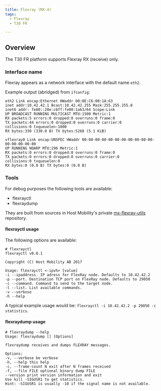 ```yaml
---
title: Flexray (MX-4)
tags:
  - Flexray
  - T30 FR

---
```


## Overview

The T30 FR platform supports Flexray RX (receive) only.

### Interface name

Flexray appears as a network interface with the default name `eth2`.

Example output (abridged) from `ifconfig`:

```
eth2 Link encap:Ethernet HWaddr 00:0E:C6:00:1A:63
inet addr:10.42.42.1 Bcast:10.42.42.255 Mask:255.255.255.0
inet6 addr: fe80::20e:c6ff:fe00:1a63/64 Scope:Link
UP BROADCAST RUNNING MULTICAST MTU:1500 Metric:1
RX packets:5 errors:0 dropped:0 overruns:0 frame:0
TX packets:44 errors:0 dropped:0 overruns:0 carrier:0
collisions:0 txqueuelen:1000
RX bytes:330 (330.0 B) TX bytes:5268 (5.1 KiB)

vflexray0 Link encap:UNSPEC HWaddr 00-00-00-00-00-00-00-00-00-00-00-00-00-00-00-00
UP RUNNING NOARP MTU:296 Metric:1
RX packets:0 errors:0 dropped:0 overruns:0 frame:0
TX packets:0 errors:0 dropped:0 overruns:0 carrier:0
collisions:0 txqueuelen:0
RX bytes:0 (0.0 B) TX bytes:0 (0.0 B)
```

### Tools

For debug purposes the following tools are available:

- flexrayctl
- flexraydump

They are built from sources in Host Mobility's private [mx-flexray-utils](https://github.com/hostmobility/mx-flexray-utils) repository.

#### flexrayctl usage

The following options are available:

```
# flexrayctl
flexrayctl v0.0.1

Copyright (C) Host Mobility AB 2017

Usage: flexrayctl <-ipvh> [value]
-i --ipaddress. IP adress for FlexRay node. Defaults to 10.42.42.2
-p --port. Destination TCP port on FlexRay node. Defaults to 29050
-c --command. Command to send to the target node.
-l --list. List available commands.
-v --verbose
-h --help
```

A typical example usage would be: `flexrayctl -i 10.42.42.2 -p 29050 -c statistics`.


#### flexraydump usage

```
# flexraydump --help
Usage: flexraydump [] [Options]

flexraydump receives and dumps FLEXRAY messages.

Options:
-v, --verbose be verbose
-h, --help this help
-c, --frame-count N exit after N frames received
-f, --file FILE optional binary dump FILE
--version print version information and exit
Use kill -SIGUSR1 to get statistics.
Hint: -SIGUSR1 is usually -10 if the signal name is not available.
```
